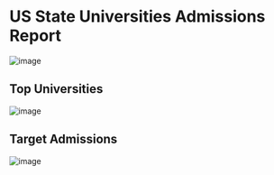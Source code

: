# US State Universities Admissions Report

![image](https://github.com/priyakannu238/US_Uni_Adm/assets/121765403/fc38a40e-5d9d-40a5-9fb5-a92847309184)

## Top Universities

![image](https://github.com/priyakannu238/US_Uni_Adm/assets/121765403/503fc9f0-98a3-464a-978b-65f95dee5dcb)

## Target Admissions

![image](https://github.com/priyakannu238/US_Uni_Adm/assets/121765403/81dee887-cfc4-46c5-908e-6407e79d024f)



